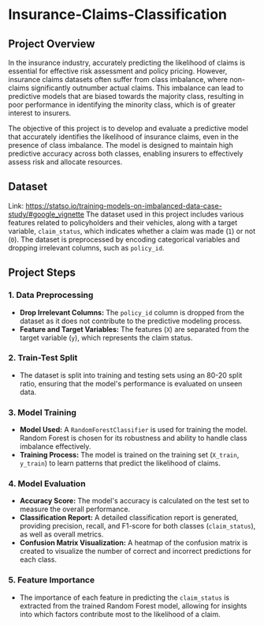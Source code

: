 # Insurance-Claims-Classification

## Project Overview

In the insurance industry, accurately predicting the likelihood of claims is essential for effective risk assessment and policy pricing. However, insurance claims datasets often suffer from class imbalance, where non-claims significantly outnumber actual claims. This imbalance can lead to predictive models that are biased towards the majority class, resulting in poor performance in identifying the minority class, which is of greater interest to insurers.

The objective of this project is to develop and evaluate a predictive model that accurately identifies the likelihood of insurance claims, even in the presence of class imbalance. The model is designed to maintain high predictive accuracy across both classes, enabling insurers to effectively assess risk and allocate resources.

## Dataset

Link: https://statso.io/training-models-on-imbalanced-data-case-study/#google_vignette
The dataset used in this project includes various features related to policyholders and their vehicles, along with a target variable, `claim_status`, which indicates whether a claim was made (`1`) or not (`0`). The dataset is preprocessed by encoding categorical variables and dropping irrelevant columns, such as `policy_id`.

## Project Steps

### 1. Data Preprocessing

- **Drop Irrelevant Columns:** The `policy_id` column is dropped from the dataset as it does not contribute to the predictive modeling process.
- **Feature and Target Variables:** The features (`X`) are separated from the target variable (`y`), which represents the claim status.

### 2. Train-Test Split

- The dataset is split into training and testing sets using an 80-20 split ratio, ensuring that the model's performance is evaluated on unseen data.

### 3. Model Training

- **Model Used:** A `RandomForestClassifier` is used for training the model. Random Forest is chosen for its robustness and ability to handle class imbalance effectively.
- **Training Process:** The model is trained on the training set (`X_train`, `y_train`) to learn patterns that predict the likelihood of claims.

### 4. Model Evaluation

- **Accuracy Score:** The model's accuracy is calculated on the test set to measure the overall performance.
- **Classification Report:** A detailed classification report is generated, providing precision, recall, and F1-score for both classes (`claim_status`), as well as overall metrics.
- **Confusion Matrix Visualization:** A heatmap of the confusion matrix is created to visualize the number of correct and incorrect predictions for each class.

### 5. Feature Importance

- The importance of each feature in predicting the `claim_status` is extracted from the trained Random Forest model, allowing for insights into which factors contribute most to the likelihood of a claim.

